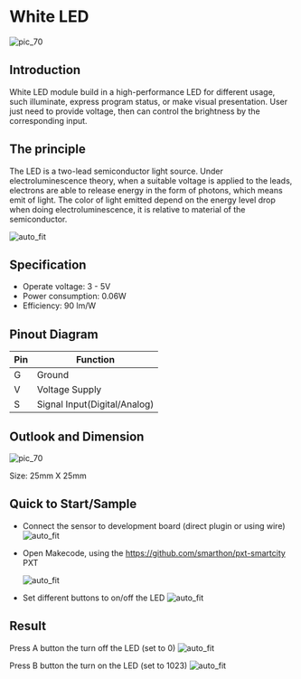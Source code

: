 # White LED

![pic_70](images/White_LED_0.jpg)
## Introduction
White LED module build in a high-performance LED for different usage, such illuminate, express program status, or make visual presentation. User just need to provide voltage, then can control the brightness by the corresponding input.
<P>


## The principle
The LED is a two-lead semiconductor light source. Under electroluminescence theory, when a suitable voltage is applied to the leads, electrons are able to release energy in the form of photons, which means emit of light. The color of light emitted depend on the energy level drop when doing electroluminescence, it is relative to material of the semiconductor.<P>
![auto_fit](images/White_LED_1.png)



## Specification 
* Operate voltage: 3 - 5V
* Power consumption: 0.06W
* Efficiency: 90 lm/W

## Pinout Diagram

|Pin|Function|
|--|--|
|G|Ground|
|V|Voltage Supply|
|S|Signal Input(Digital/Analog)|

## Outlook and Dimension
![pic_70](images/White_LED_2.png)

Size: 25mm X 25mm

## Quick to Start/Sample

* Connect the sensor to development board (direct plugin or using wire)
![auto_fit](images/White_LED_3.png)<P>

* Open Makecode, using the https://github.com/smarthon/pxt-smartcity PXT <P>
![auto_fit](images/White_LED_4.png)<P>

* Set different buttons to on/off the LED
![auto_fit](images/White_LED_5.png)

## Result
Press A button the turn off the LED (set to 0)
![auto_fit](images/White_LED_6.png)

Press B button the turn on the LED (set to 1023)
![auto_fit](images/White_LED_7.png)




